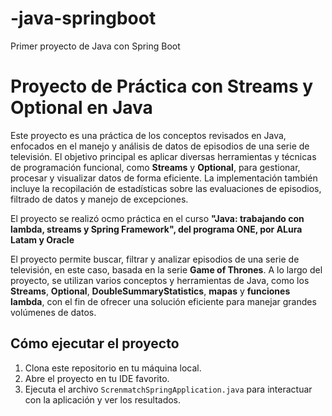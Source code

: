 # -java-springboot
Primer proyecto de Java con Spring Boot
# Proyecto de Práctica con Streams y Optional en Java

Este proyecto es una práctica de los conceptos revisados en Java, enfocados en el manejo y análisis de datos de episodios de una serie de televisión. El objetivo principal es aplicar diversas herramientas y técnicas de programación funcional, como **Streams** y **Optional**, para gestionar, procesar y visualizar datos de forma eficiente. La implementación también incluye la recopilación de estadísticas sobre las evaluaciones de episodios, filtrado de datos y manejo de excepciones.

El proyecto se realizó ocmo práctica en el curso **"Java: trabajando con lambda, streams y Spring Framework", del programa ONE, por ALura Latam y Oracle**

El proyecto permite buscar, filtrar y analizar episodios de una serie de televisión, en este caso, basada en la serie **Game of Thrones**. A lo largo del proyecto, se utilizan varios conceptos y herramientas de Java, como los **Streams**, **Optional**, **DoubleSummaryStatistics**, **mapas** y **funciones lambda**, con el fin de ofrecer una solución eficiente para manejar grandes volúmenes de datos.

## Cómo ejecutar el proyecto

1. Clona este repositorio en tu máquina local.
2. Abre el proyecto en tu IDE favorito.
3. Ejecuta el archivo `ScrenmatchSpringApplication.java` para interactuar con la aplicación y ver los resultados.
